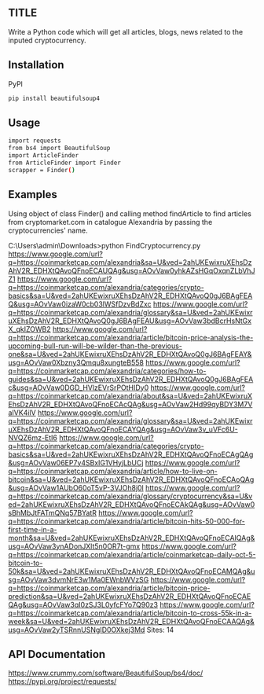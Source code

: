 ## TITLE

Write a Python code which will get all articles, blogs, news related to the inputed cryptocurrency.

## Installation
PyPl
``` bash 
pip install beautifulsoup4
```


## Usage

``` bash 
import requests
from bs4 import BeautifulSoup
import ArticleFinder
from ArticleFinder import Finder
scrapper = Finder()
```

## Examples

Using object of class Finder() and calling method findArticle to find articles from cryptomarket.com in catalogue Alexandria by passing the cryptocurrencies' name.

C:\Users\admin\Downloads>python FindCryptocurrency.py
https://www.google.com/url?q=https://coinmarketcap.com/alexandria&sa=U&ved=2ahUKEwixruXEhsDzAhV2R_EDHXtQAvoQFnoECAUQAg&usg=AOvVaw0yhkAZsHGqOxqnZLbVhJZ1
https://www.google.com/url?q=https://coinmarketcap.com/alexandria/categories/crypto-basics&sa=U&ved=2ahUKEwixruXEhsDzAhV2R_EDHXtQAvoQ0gJ6BAgFEAQ&usg=AOvVaw0izaW0cb03lWSfDzvBdZxc
https://www.google.com/url?q=https://coinmarketcap.com/alexandria/glossary&sa=U&ved=2ahUKEwixruXEhsDzAhV2R_EDHXtQAvoQ0gJ6BAgFEAU&usg=AOvVaw3bdBcrHsNtGxX_qkIZOWB2
https://www.google.com/url?q=https://coinmarketcap.com/alexandria/article/bitcoin-price-analysis-the-upcoming-bull-run-will-be-wilder-than-the-previous-one&sa=U&ved=2ahUKEwixruXEhsDzAhV2R_EDHXtQAvoQ0gJ6BAgFEAY&usg=AOvVaw0Xbzny3Qmqu8xungteB558
https://www.google.com/url?q=https://coinmarketcap.com/alexandria/categories/how-to-guides&sa=U&ved=2ahUKEwixruXEhsDzAhV2R_EDHXtQAvoQ0gJ6BAgFEAc&usg=AOvVaw0DGD_HVlzEVrSrPOtHIDy0
https://www.google.com/url?q=https://coinmarketcap.com/alexandria/about&sa=U&ved=2ahUKEwixruXEhsDzAhV2R_EDHXtQAvoQFnoECAcQAg&usg=AOvVaw2Hd99qyBDY3M7VaIVK4ilV
https://www.google.com/url?q=https://coinmarketcap.com/alexandria/glossary&sa=U&ved=2ahUKEwixruXEhsDzAhV2R_EDHXtQAvoQFnoECAYQAg&usg=AOvVaw3v_uVFc6U-NVQZ6mz-EtI6
https://www.google.com/url?q=https://coinmarketcap.com/alexandria/categories/crypto-basics&sa=U&ved=2ahUKEwixruXEhsDzAhV2R_EDHXtQAvoQFnoECAgQAg&usg=AOvVaw06EP7y4SBxIG1VHyjLbUCj
https://www.google.com/url?q=https://coinmarketcap.com/alexandria/article/how-to-live-on-bitcoin&sa=U&ved=2ahUKEwixruXEhsDzAhV2R_EDHXtQAvoQFnoECAoQAg&usg=AOvVaw1AUbO60oT5vP-3VJOh8j0l
https://www.google.com/url?q=https://coinmarketcap.com/alexandria/glossary/cryptocurrency&sa=U&ved=2ahUKEwixruXEhsDzAhV2R_EDHXtQAvoQFnoECAkQAg&usg=AOvVaw0sBhMbJtFATmQNq57BYatR
https://www.google.com/url?q=https://coinmarketcap.com/alexandria/article/bitcoin-hits-50-000-for-first-time-in-a-month&sa=U&ved=2ahUKEwixruXEhsDzAhV2R_EDHXtQAvoQFnoECAIQAg&usg=AOvVaw3ynADonJXlt5n0OR7t-gmx
https://www.google.com/url?q=https://coinmarketcap.com/alexandria/article/coinmarketcap-daily-oct-5-bitcoin-to-50k&sa=U&ved=2ahUKEwixruXEhsDzAhV2R_EDHXtQAvoQFnoECAMQAg&usg=AOvVaw3dvmNrE3w1Ma0EWnbWVzSG
https://www.google.com/url?q=https://coinmarketcap.com/alexandria/article/bitcoin-price-prediction&sa=U&ved=2ahUKEwixruXEhsDzAhV2R_EDHXtQAvoQFnoECAEQAg&usg=AOvVaw3qI0zSJ3L0yfcFYo7Q90z3
https://www.google.com/url?q=https://coinmarketcap.com/alexandria/article/bitcoin-to-cross-55k-in-a-week&sa=U&ved=2ahUKEwixruXEhsDzAhV2R_EDHXtQAvoQFnoECAAQAg&usg=AOvVaw2yTSRnnUSNgID0OXkej3Md
Sites: 14



## API Documentation

https://www.crummy.com/software/BeautifulSoup/bs4/doc/
https://pypi.org/project/requests/
